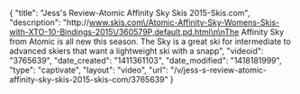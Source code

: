 {
    "title": "Jess's Review-Atomic Affinity Sky Skis 2015-Skis.com",
    "description": "http:\/\/www.skis.com\/Atomic-Affinity-Sky-Womens-Skis-with-XTO-10-Bindings-2015\/360579P,default,pd.html\n\nThe Affinity Sky from Atomic is all new this season. The Sky is a great ski for intermediate to advanced skiers that want a lightweight ski with a snapp",
    "videoid": "3765639",
    "date_created": "1411361103",
    "date_modified": "1418181999",
    "type": "captivate",
    "layout": "video",
    "url": "\/v\/jess-s-review-atomic-affinity-sky-skis-2015-skis-com\/3765639"
}